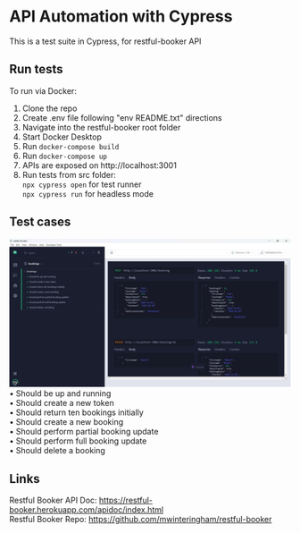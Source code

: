 # API Automation with Cypress
This is a test suite in Cypress, for restful-booker API

## Run tests
To run via Docker:
1. Clone the repo
2. Create .env file following "env README.txt" directions
3. Navigate into the restful-booker root folder
4. Start Docker Desktop
5. Run ```docker-compose build```   
6. Run ```docker-compose up```
7. APIs are exposed on http://localhost:3001
8. Run tests from src folder:  
    `npx cypress open` for test runner  
    `npx cypress run` for headless mode

## Test cases
![screenshot](https://github.com/egaraujo/restful-booker-api-automation/blob/d1639717eae349db392767ece4276f84dcba97ed/screenshot.jpg)
• Should be up and running  
• Should create a new token  
• Should return ten bookings initially  
• Should create a new booking  
• Should perform partial booking update  
• Should perform full booking update  
• Should delete a booking  

## Links
Restful Booker API Doc: https://restful-booker.herokuapp.com/apidoc/index.html  
Restful Booker Repo: https://github.com/mwinteringham/restful-booker

